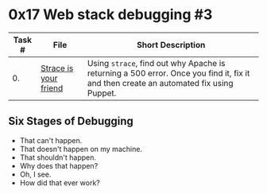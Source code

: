  # 0x17 Web stack debugging #3
Task # | File | Short Description |
| ---- | ---- | ---- |
| 0.  | [Strace is your friend](0-strace_is_your_friend.pp) | Using `strace`, find out why Apache is returning a 500 error. Once you find it, fix it and then create an automated fix using Puppet.
 ## Six Stages of Debugging
* That can't happen.
* That doesn't happen on my machine.
* That shouldn't happen.
* Why does that happen?
* Oh, I see.
* How did that ever work?
